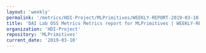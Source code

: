 ```yaml
---
layout: 'weekly'
permalink: '/metrics/HDI-Project/MLPrimitives/WEEKLY-REPORT-2019-03-10'
title: 'DAI Lab OSS Metrics Metrics report for MLPrimitives | WEEKLY-REPORT-2019-03-10'
organization: 'HDI-Project'
repository: 'MLPrimitives'
current_date: '2019-03-10'
---
```

